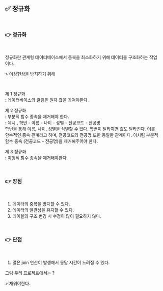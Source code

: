 ## ✅ 정규화

<br>

### 👉 정규화

<br>

정규화란 관계형 데이터베이스에서 중복을 최소화하기 위해 데이터를 구조화하는 작업이다.

\> 이상현상을 방지하기 위해

<br>

제 1 정규화  
: 데이터베이스의 컬럼은 원자 값을 가져야한다.

제 2 정규화  
: 부분적 함수 종속을 제거해야 한다.  
: 예시 , 학번 - 이름 - 나이 - 성별 - 전공코드 - 전공명  
학번을 통해 이름, 나이, 성별을 식별할 수 있다. 학변이 달라지면 값도 달라진다. 이를 함수적인 종속 관계라고 하며, 전공코드와 전공명 또한 동일한 관계이다. 이처럼 부분적 함수 종속 (전공코드 - 전공명)을 제거해주어야 한다.

제 3 정규화  
: 이행적 함수 종속을 제거해야한다.


<br>

### 👉 장점

<br>

1. 데이터의 중복을 방지할 수 있다.
2. 데이터의 일관성을 유지할 수 있다.
3. 테이블의 구조 변경 시 수정이 많이 필요하지 않다.

<br>

### 👉 단점

<br>

1. 많은 join 연산이 발생해서 응답 시간이 느려질 수 있다.


그럼 우리 프로젝트에서는 ?


\> 채워야한다.